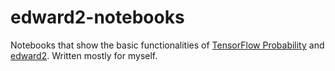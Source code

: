 # edward2-notebooks

Notebooks that show the basic functionalities of [TensorFlow Probability](https://www.tensorflow.org/probability/) and [edward2](https://github.com/tensorflow/probability/tree/master/tensorflow_probability/python/edward2).
Written mostly for myself.
